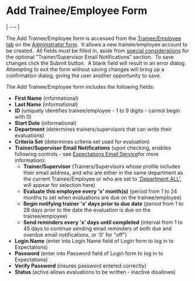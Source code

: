 # Add Trainee/Employee Form 
| --- |

The Add Trainee/Employee form is accessed from the [Trainee/Employee tab](<7g6o.md>) on the [Administrator form](<7df4.md>).&nbsp; 
It allows a new trainee/employee account to be created.&nbsp; 
All fields must be filled in, aside from [special considerations](<emailbuslog.md>) for the optional "Trainer/Supervisor Email Notifications" section.&nbsp; To save changes click the Submit button.&nbsp; A blank field will result in an error dialog.&nbsp; Attempting to exit the form without 
saving changes will bring up a confirmation dialog, giving the user another 
opportunity to save.

The Add Trainee/Employee form includes the following fields:

- **First Name** (informational)
- **Last Name** (informational)
- **ID** (uniquely identifies trainee/employee - 1 to 9 digits - cannot 
  begin with 0)
- **Start Date** (informational)
- **Department** (determines trainers/supervisors that can write their evaluations)
- **Criteria Set** (determines criteria set used for evaluation)
- **Trainer/Supervisor Email Notifications** (upon checking, enables following controls - see [Expectations Email Service](<emailguide.md>)for more information):
    - **Trainer/Supervisor** (Trainers/Supervisors whose profile includes their email address, and who are either in the same department as the current Trainee/Employee or who are set to ['Department ALL'](<7mls.md>), will appear for selection here)
    - **Evaluate this employee every 'x' month(s)** (period from 1 to 24 months to set when evaluations are due on the trainee/employee)
    - **Begin notifying trainer 'x' days prior to due date** (period from 1 to 28 days prior to the date the evaluation is due on the trainee/employee)
    - **Send reminders every 'x' days until completed** (interval from 1 to 45 days to continue sending email reminders of both due and overdue email notifications, or '0' for "off")
- **Login Name** (enter into Login Name field of Login form to log in to 
  Expectations)
- **Password** (enter into Password field of Login form to log in to 
  Expectations)
- **Verify Password** (insures password entered correctly)
- **Status** (active allows evaluations to be written - inactive 
  disallows)